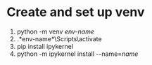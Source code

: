 # Create and set up venv
1. python -m venv *env-name*
2. .\*env-name*\Scripts\activate
3. pip install ipykernel
4. python -m ipykernel install --name=*name*